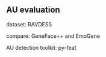 ## AU evaluation

dataset: RAVDESS

compare: GeneFace++ and EmoGene

AU detection toolkit: py-feat




